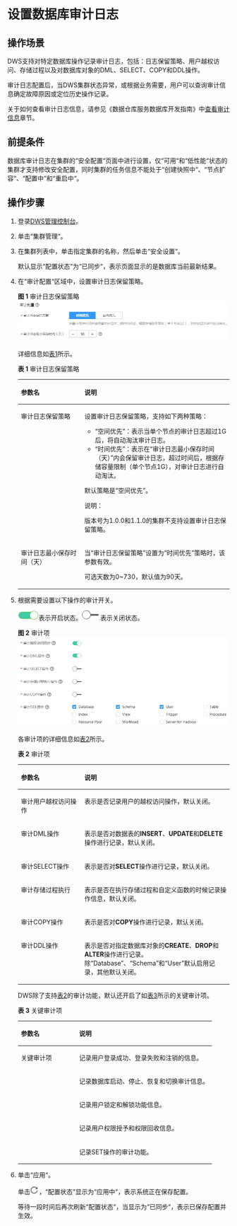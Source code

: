 # 设置数据库审计日志<a name="dws_01_0075"></a>

## 操作场景<a name="section43782126162722"></a>

DWS支持对特定数据库操作记录审计日志，包括：日志保留策略、用户越权访问、存储过程以及对数据库对象的DML、SELECT、COPY和DDL操作。

审计日志配置后，当DWS集群状态异常，或根据业务需要，用户可以查询审计信息确定故障原因或定位历史操作记录。

关于如何查看审计日志信息，请参见《数据仓库服务数据库开发指南》中[查看审计信息](https://support.huaweicloud.com/devg-dws/query_audit_Info_0001.html)章节。

## 前提条件<a name="section6488541984957"></a>

数据库审计日志在集群的“安全配置“页面中进行设置，仅“可用“和“低性能“状态的集群才支持修改安全配置，同时集群的任务信息不能处于“创建快照中“、“节点扩容“、“配置中“和“重启中“。

## 操作步骤<a name="section37372909114419"></a>

1.  登录[DWS管理控制台](https://console.huaweicloud.com/dws)。
2.  单击“集群管理“。
3.  在集群列表中，单击指定集群的名称，然后单击“安全设置“。

    默认显示“配置状态“为“已同步“，表示页面显示的是数据库当前最新结果。

4.  在“审计配置“区域中，设置审计日志保留策略。

    **图 1**  审计日志保留策略<a name="fig19765889114628"></a>  
    ![](figures/审计日志保留策略.jpg "审计日志保留策略")

    详细信息如[表1](#table6661375615299)所示。

    **表 1**  审计日志保留策略

    <a name="table6661375615299"></a>
    <table><thead align="left"><tr id="row1350660815299"><th class="cellrowborder" valign="top" width="30%" id="mcps1.2.3.1.1"><p id="p2029345315299"><a name="p2029345315299"></a><a name="p2029345315299"></a>参数名</p>
    </th>
    <th class="cellrowborder" valign="top" width="70%" id="mcps1.2.3.1.2"><p id="p3315697815299"><a name="p3315697815299"></a><a name="p3315697815299"></a>说明</p>
    </th>
    </tr>
    </thead>
    <tbody><tr id="row136071215299"><td class="cellrowborder" valign="top" width="30%" headers="mcps1.2.3.1.1 "><p id="p4310885415299"><a name="p4310885415299"></a><a name="p4310885415299"></a>审计日志保留策略</p>
    </td>
    <td class="cellrowborder" valign="top" width="70%" headers="mcps1.2.3.1.2 "><p id="p215632515299"><a name="p215632515299"></a><a name="p215632515299"></a>设置审计日志保留策略，支持如下两种策略：</p>
    <a name="ul1940693315299"></a><a name="ul1940693315299"></a><ul id="ul1940693315299"><li><span class="parmvalue" id="parmvalue2845770315299"><a name="parmvalue2845770315299"></a><a name="parmvalue2845770315299"></a>“空间优先”</span>：表示当单个节点的审计日志超过1G后，将自动淘汰审计日志。</li><li><span class="parmvalue" id="parmvalue2337262215299"><a name="parmvalue2337262215299"></a><a name="parmvalue2337262215299"></a>“时间优先”</span>：表示在<span class="parmname" id="parmname902701315299"><a name="parmname902701315299"></a><a name="parmname902701315299"></a>“审计日志最小保存时间（天）”</span>内会保留审计日志，超过时间后，根据存储容量限制（单个节点1G），对审计日志进行自动淘汰。</li></ul>
    <p id="p1413425815299"><a name="p1413425815299"></a><a name="p1413425815299"></a>默认策略是<span class="parmvalue" id="parmvalue6009946215299"><a name="parmvalue6009946215299"></a><a name="parmvalue6009946215299"></a>“空间优先”</span>。</p>
    <div class="note" id="note402425015299"><a name="note402425015299"></a><a name="note402425015299"></a><span class="notetitle"> 说明： </span><div class="notebody"><p id="p3621825515299"><a name="p3621825515299"></a><a name="p3621825515299"></a>版本号为1.0.0和1.1.0的集群不支持设置审计日志保留策略。</p>
    </div></div>
    </td>
    </tr>
    <tr id="row5752884715299"><td class="cellrowborder" valign="top" width="30%" headers="mcps1.2.3.1.1 "><p id="p2932501615299"><a name="p2932501615299"></a><a name="p2932501615299"></a>审计日志最小保存时间（天）</p>
    </td>
    <td class="cellrowborder" valign="top" width="70%" headers="mcps1.2.3.1.2 "><p id="p2651609415299"><a name="p2651609415299"></a><a name="p2651609415299"></a>当<span class="parmname" id="parmname3731825515299"><a name="parmname3731825515299"></a><a name="parmname3731825515299"></a>“审计日志保留策略”</span>设置为<span class="parmvalue" id="parmvalue31997615299"><a name="parmvalue31997615299"></a><a name="parmvalue31997615299"></a>“时间优先”</span>策略时，该参数有效。</p>
    <p id="p287978615299"><a name="p287978615299"></a><a name="p287978615299"></a>可选天数为0~730，默认值为90天。</p>
    </td>
    </tr>
    </tbody>
    </table>

5.  根据需要设置以下操作的审计开关。

    ![](figures/icon_dws_on.png)表示开启状态。![](figures/icon_dws_off.jpg)表示关闭状态。

    **图 2**  审计项<a name="fig4720550211500"></a>  
    ![](figures/审计项.jpg "审计项")

    各审计项的详细信息如[表2](#table48954270153356)所示。

    **表 2**  审计项

    <a name="table48954270153356"></a>
    <table><thead align="left"><tr id="row11786533153356"><th class="cellrowborder" valign="top" width="30%" id="mcps1.2.3.1.1"><p id="p15185148153356"><a name="p15185148153356"></a><a name="p15185148153356"></a>参数名</p>
    </th>
    <th class="cellrowborder" valign="top" width="70%" id="mcps1.2.3.1.2"><p id="p22037438153356"><a name="p22037438153356"></a><a name="p22037438153356"></a>说明</p>
    </th>
    </tr>
    </thead>
    <tbody><tr id="row40202069153356"><td class="cellrowborder" valign="top" width="30%" headers="mcps1.2.3.1.1 "><p id="p35142185153356"><a name="p35142185153356"></a><a name="p35142185153356"></a>审计用户越权访问操作</p>
    </td>
    <td class="cellrowborder" valign="top" width="70%" headers="mcps1.2.3.1.2 "><p id="p27944737153356"><a name="p27944737153356"></a><a name="p27944737153356"></a>表示是否记录用户的越权访问操作，默认关闭。</p>
    </td>
    </tr>
    <tr id="row48931238153356"><td class="cellrowborder" valign="top" width="30%" headers="mcps1.2.3.1.1 "><p id="p4007327153356"><a name="p4007327153356"></a><a name="p4007327153356"></a>审计DML操作</p>
    </td>
    <td class="cellrowborder" valign="top" width="70%" headers="mcps1.2.3.1.2 "><p id="p56158069153356"><a name="p56158069153356"></a><a name="p56158069153356"></a>表示是否对数据表的<strong id="b35660574153356"><a name="b35660574153356"></a><a name="b35660574153356"></a>INSERT</strong>、<strong id="b52509711153356"><a name="b52509711153356"></a><a name="b52509711153356"></a>UPDATE</strong>和<strong id="b2825353153356"><a name="b2825353153356"></a><a name="b2825353153356"></a>DELETE</strong>操作进行记录，默认关闭。</p>
    </td>
    </tr>
    <tr id="row15098169153356"><td class="cellrowborder" valign="top" width="30%" headers="mcps1.2.3.1.1 "><p id="p14992206153356"><a name="p14992206153356"></a><a name="p14992206153356"></a>审计SELECT操作</p>
    </td>
    <td class="cellrowborder" valign="top" width="70%" headers="mcps1.2.3.1.2 "><p id="p6409196153356"><a name="p6409196153356"></a><a name="p6409196153356"></a>表示是否对<strong id="b57682765153356"><a name="b57682765153356"></a><a name="b57682765153356"></a>SELECT</strong>操作进行记录，默认关闭。</p>
    </td>
    </tr>
    <tr id="row41792394153356"><td class="cellrowborder" valign="top" width="30%" headers="mcps1.2.3.1.1 "><p id="p29740772153356"><a name="p29740772153356"></a><a name="p29740772153356"></a>审计存储过程执行</p>
    </td>
    <td class="cellrowborder" valign="top" width="70%" headers="mcps1.2.3.1.2 "><p id="p60192322153356"><a name="p60192322153356"></a><a name="p60192322153356"></a>表示是否在执行存储过程和自定义函数的时候记录操作信息，默认关闭。</p>
    </td>
    </tr>
    <tr id="row43739917153356"><td class="cellrowborder" valign="top" width="30%" headers="mcps1.2.3.1.1 "><p id="p53272364153356"><a name="p53272364153356"></a><a name="p53272364153356"></a>审计COPY操作</p>
    </td>
    <td class="cellrowborder" valign="top" width="70%" headers="mcps1.2.3.1.2 "><p id="p20094216153356"><a name="p20094216153356"></a><a name="p20094216153356"></a>表示是否对<strong id="b46630216153356"><a name="b46630216153356"></a><a name="b46630216153356"></a>COPY</strong>操作进行记录，默认关闭。</p>
    </td>
    </tr>
    <tr id="row18951113153356"><td class="cellrowborder" valign="top" width="30%" headers="mcps1.2.3.1.1 "><p id="p58645179153356"><a name="p58645179153356"></a><a name="p58645179153356"></a>审计DDL操作</p>
    </td>
    <td class="cellrowborder" valign="top" width="70%" headers="mcps1.2.3.1.2 "><p id="p52639045153356"><a name="p52639045153356"></a><a name="p52639045153356"></a>表示是否对指定数据库对象的<strong id="b3989363153356"><a name="b3989363153356"></a><a name="b3989363153356"></a>CREATE</strong>、<strong id="b35904272153356"><a name="b35904272153356"></a><a name="b35904272153356"></a>DROP</strong>和<strong id="b54702997153356"><a name="b54702997153356"></a><a name="b54702997153356"></a>ALTER</strong>操作进行记录。除<span class="parmname" id="parmname22564932153356"><a name="parmname22564932153356"></a><a name="parmname22564932153356"></a>“Database”</span>、<span class="parmname" id="parmname1757796153356"><a name="parmname1757796153356"></a><a name="parmname1757796153356"></a>“Schema”</span>和<span class="parmname" id="parmname15820167153356"><a name="parmname15820167153356"></a><a name="parmname15820167153356"></a>“User”</span>默认启用记录，其他默认关闭。</p>
    </td>
    </tr>
    </tbody>
    </table>

    DWS除了支持[表2](#table48954270153356)的审计功能，默认还开启了如[表3](#table24262392153654)所示的关键审计项。

    **表 3**  关键审计项

    <a name="table24262392153654"></a>
    <table><thead align="left"><tr id="row1697543153654"><th class="cellrowborder" valign="top" width="30%" id="mcps1.2.3.1.1"><p id="p3283271153654"><a name="p3283271153654"></a><a name="p3283271153654"></a>参数名</p>
    </th>
    <th class="cellrowborder" valign="top" width="70%" id="mcps1.2.3.1.2"><p id="p64618408153654"><a name="p64618408153654"></a><a name="p64618408153654"></a>说明</p>
    </th>
    </tr>
    </thead>
    <tbody><tr id="row66708561153654"><td class="cellrowborder" rowspan="5" valign="top" width="30%" headers="mcps1.2.3.1.1 "><p id="p34684395153654"><a name="p34684395153654"></a><a name="p34684395153654"></a>关键审计项</p>
    </td>
    <td class="cellrowborder" valign="top" width="70%" headers="mcps1.2.3.1.2 "><p id="p51991696153654"><a name="p51991696153654"></a><a name="p51991696153654"></a>记录用户登录成功、登录失败和注销的信息。</p>
    </td>
    </tr>
    <tr id="row65272081153654"><td class="cellrowborder" valign="top" headers="mcps1.2.3.1.1 "><p id="p52547180153654"><a name="p52547180153654"></a><a name="p52547180153654"></a>记录数据库启动、停止、恢复和切换审计信息。</p>
    </td>
    </tr>
    <tr id="row3162576153654"><td class="cellrowborder" valign="top" headers="mcps1.2.3.1.1 "><p id="p54842140153654"><a name="p54842140153654"></a><a name="p54842140153654"></a>记录用户锁定和解锁功能信息。</p>
    </td>
    </tr>
    <tr id="row23817212153654"><td class="cellrowborder" valign="top" headers="mcps1.2.3.1.1 "><p id="p50146049153654"><a name="p50146049153654"></a><a name="p50146049153654"></a>记录用户权限授予和权限回收信息。</p>
    </td>
    </tr>
    <tr id="row48661263153654"><td class="cellrowborder" valign="top" headers="mcps1.2.3.1.1 "><p id="p49248264153654"><a name="p49248264153654"></a><a name="p49248264153654"></a>记录SET操作的审计功能。</p>
    </td>
    </tr>
    </tbody>
    </table>

6.  单击“应用“。

    单击![](figures/zh-cn_image_0162189862.png)，“配置状态“显示为“应用中“，表示系统正在保存配置。

    等待一段时间后再次刷新“配置状态“，当显示为“已同步“，表示已保存配置并生效。


